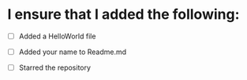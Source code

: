 <!-- added a HelloWorld.format -->
<!-- -[x] add a 'x' to make it tick-->
<!-- kindly add your name to the list too  in readme.md-->
# I ensure that I added the following:
 - [ ] Added a HelloWorld file
 - [ ] Added your name to Readme.md
 - [ ] Starred the repository
 
